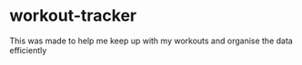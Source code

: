 # workout-tracker
This was made to help me keep up with my workouts and organise the data efficiently
